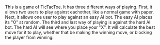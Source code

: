 This is a game of TicTacToe. It has three different ways of playing. First, it allows two users to play against eachother, like a normal game with paper. Next, it allows one user to play against an easy AI bot. The easy AI places its "O" at random. The third and last way of playing is against the hard AI bot. The hard AI will see where you place your "X". It will calculate the best move for it to play, whether that be making the winning move, or blocking the player from winning.
